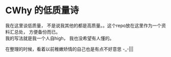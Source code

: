 # CWhy 的低质量诗

我在这里谈低质量， 不是说我其他的都是高质量。。这个repo放在这里作为一个资料汇总处， 方便备份而已。  
我的写法就是我一个人自high， 我也没希望有人懂的。  

在整理的时候，看着以前稚嫩矫情的自己也是有点不好意思 -_-|||

